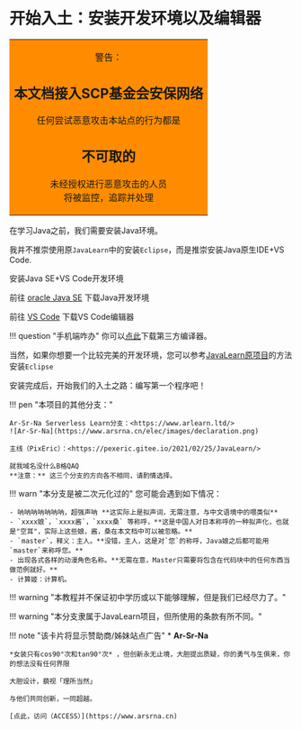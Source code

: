 # 开始入土：安装开发环境以及编辑器

<center>
<table><tr><td bgcolor="	#FF8C00"><center>
<p>警告：
<h2>本文档接入SCP基金会安保网络</h2>
任何尝试恶意攻击本站点的行为都是<br>
<h2>不可取的</h2>未经授权进行恶意攻击的人员<br>将被监控，追踪并处理
</p>
<center></td></tr></table>
</center>

在学习Java之前，我们需要安装Java环境。

我并不推崇使用原`JavaLearn`中的安装`Eclipse`，而是推崇安装Java原生IDE+VS Code.

安装Java SE+VS Code开发环境

前往 [oracle Java SE](https://www.oracle.com/java/technologies/javase-downloads.html "oracle Java SE") 下载Java开发环境

前往 [VS Code](https://code.visualstudio.com/ "VS Code") 下载VS Code编辑器

!!! question "手机端咋办"
    你可以[点此](https://g0.eyling.top/javacompiler.apk)下载第三方编译器。

当然，如果你想要一个比较完美的开发环境，您可以参考[JavaLearn原项目](https://java.talktan.cn "JavaLearn原项目")的方法安装`Eclipse`

安装完成后，开始我们的入土之路：编写第一个程序吧！

!!! pen "本项目的其他分支："

    Ar-Sr-Na Serverless Learn分支：<https://www.arlearn.ltd/>
    ![Ar-Sr-Na](https://www.arsrna.cn/elec/images/declaration.png)

    主线（PixEric）：<https://pexeric.gitee.io/2021/02/25/JavaLearn/>

    就我域名没什么B格QAQ
    **注意：** 这三个分支的方向各不相同，请酌情选择。

!!! warn "本分支是被二次元化过的"
    您可能会遇到如下情况：
    
    - 呐呐呐呐呐呐呐，超强声呐 **这实际上是拟声词，无需注意，与中文语境中的喂类似**
    - `xxxx娘`，`xxxx酱`，`xxxx桑` 等称呼，**这是中国人对日本称呼的一种拟声化，也就是"空耳"，实际上这些娘，酱，桑在本文档中可以被忽略。**
    - `master`，释义：主人。**没错，主人，这是对`您`的称呼，Java娘之后都可能用`master`来称呼您。**
    - 出现各式各样的动漫角色名称。**无需在意，Master只需要将包含在代码块中的任何东西当做范例就好。**
    - 计算姬：计算机。

!!! warning "本教程并不保证初中学历或以下能够理解，但是我们已经尽力了。"

!!! warning "本分支隶属于JavaLearn项目，但所使用的条款有所不同。"

!!! note "该卡片将显示赞助商/姊妹站点广告"
    * **Ar-Sr-Na**
    
    *女装只有cos90°次和tan90°次* ，但创新永无止境，大胆提出质疑，你的勇气与生俱来，你的想法没有任何界限
    
    大胆设计，藐视「理所当然」
    
    与他们共同创新，一同超越。
    
    [点此，访问（ACCESS）](https://www.arsrna.cn)